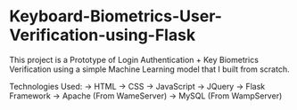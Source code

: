 # Keyboard-Biometrics-User-Verification-using-Flask
This project is a Prototype of Login Authentication + Key Biometrics Verification using a simple Machine Learning model that I built from scratch.

Technologies Used:
-> HTML
-> CSS
-> JavaScript
-> JQuery
-> Flask Framework
-> Apache (From WameServer)
-> MySQL (From WampServer)
